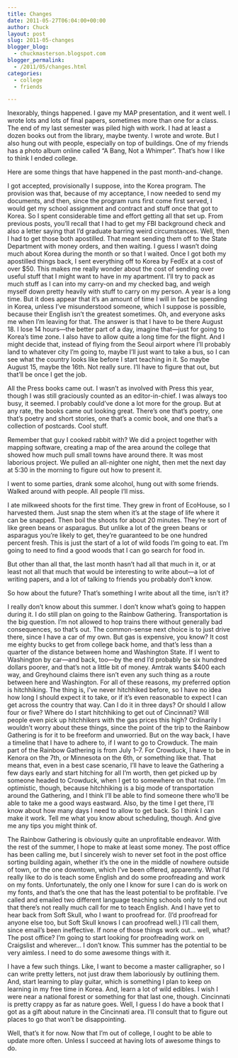 ```yaml
---
title: Changes
date: 2011-05-27T06:04:00+00:00
author: Chuck
layout: post
slug: 2011-05-changes
blogger_blog:
  - chuckmasterson.blogspot.com
blogger_permalink:
  - /2011/05/changes.html
categories:
  - college
  - friends

---
```

Inexorably, things happened. I gave my MAP presentation, and it went well. I
wrote lots and lots of final papers, sometimes more than one for a class. The
end of my last semester was piled high with work. I had at least a dozen books
out from the library, maybe twenty. I wrote and wrote. But I also hung out with
people, especially on top of buildings. One of my friends has a photo album
online called “A Bang, Not a Whimper”. That’s how I like to
think I ended college. 

Here are some things that have happened in the past month-and-change.

I got accepted, provisionally I suppose, into the Korea program. The provision
was that, because of my acceptance, I now needed to send my documents, and
then, since the program runs first come first served, I would get my school
assignment and contract and stuff once that got to Korea. So I spent
considerable time and effort getting all that set up. From previous posts,
you’ll recall that I had to get my FBI background check and also a letter
saying that I’d graduate barring weird circumstances. Well, then I had to
get those both apostilled. That meant sending them off to the State Department
with money orders, and then waiting. I guess I wasn’t doing much about
Korea during the month or so that I waited. Once I got both my apostilled
things back, I sent everything off to Korea by FedEx at a cost of over $50.
This makes me really wonder about the cost of sending over useful stuff that I
might want to have in my apartment. I’ll try to pack as much stuff as I
can into my carry-on and my checked bag, and weigh myself down pretty heavily
with stuff to carry on my person. A year is a long time. But it does appear
that it’s an amount of time I will in fact be spending in Korea, unless
I’ve misunderstood someone, which I suppose is possible, because their
English isn’t the greatest sometimes. Oh, and everyone asks me when
I’m leaving for that. The answer is that I have to be there August 18. I
lose 14 hours—the better part of a day, imagine that—just for going to
Korea’s time zone. I also have to allow quite a long time for the flight.
And I might decide that, instead of flying from the Seoul airport where
I’ll probably land to whatever city I’m going to, maybe I’ll
just want to take a bus, so I can see what the country looks like before I
start teaching in it. So maybe August 15, maybe the 16th. Not really sure.
I’ll have to figure that out, but that’ll be once I get the job.

All the Press books came out. I wasn’t as involved with Press this year,
though I was still graciously counted as an editor-in-chief. I was always too
busy, it seemed. I probably could’ve done a lot more for the group. But
at any rate, the books came out looking great. There’s one that’s
poetry, one that’s poetry and short stories, one that’s a comic
book, and one that’s a collection of postcards. Cool stuff.

Remember that guy I cooked rabbit with? We did a project together with mapping
software, creating a map of the area around the college that showed how much
pull small towns have around there. It was most laborious project. We pulled an
all-nighter one night, then met the next day at 5:30 in the morning to figure
out how to present it.

I went to some parties, drank some alcohol, hung out with some friends. Walked
around with people. All people I’ll miss.

I ate milkweed shoots for the first time. They grew in front of EcoHouse, so I
harvested them. Just snap the stem when it’s at the stage of life where
it can be snapped. Then boil the shoots for about 20 minutes. They’re
sort of like green beans or asparagus. But unlike a lot of the green beans or
asparagus you’re likely to get, they’re guaranteed to be one
hundred percent fresh. This is just the start of a lot of wild foods I’m
going to eat. I’m going to need to find a good woods that I can go search
for food in.

But other than all that, the last month hasn’t had all that much in it,
or at least not all that much that would be interesting to write about—a lot of
writing papers, and a lot of talking to friends you probably don’t know.

So how about the future? That’s something I write about all the time,
isn’t it?

I really don’t know about this summer. I don’t know what’s
going to happen during it. I do still plan on going to the Rainbow Gathering.
Transportation is the big question. I’m not allowed to hop trains there
without generally bad consequences, so that’s out. The common-sense next
choice is to just drive there, since I have a car of my own. But gas is
expensive, you know? It cost me eighty bucks to get from college back home, and
that’s less than a quarter of the distance between home and Washington
State. If I went to Washington by car—and back, too—by the end I’d
probably be six hundred dollars poorer, and that’s not a little bit of
money. Amtrak wants $400 each way, and Greyhound claims there isn’t even
any such thing as a route between here and Washington. For all of these
reasons, my preferred option is hitchhiking. The thing is, I’ve never
hitchhiked before, so I have no idea how long I should expect it to take, or if
it’s even reasonable to expect I can get across the country that way. Can
I do it in three days? Or should I allow four or five? Where do I start
hitchhiking to get out of Cincinnati? Will people even pick up hitchhikers with
the gas prices this high? Ordinarily I wouldn’t worry about these things,
since the point of the trip to the Rainbow Gathering is for it to be freeform
and unworried. But on the way back, I have a timeline that I have to adhere to,
if I want to go to Crowduck. The main part of the Rainbow Gathering is from
July 1–7. For Crowduck, I have to be in Kenora on the 7th, or Minnesota on the
6th, or something like that. That means that, even in a best case scenario,
I’ll have to leave the Gathering a few days early and start hitching for
all I’m worth, then get picked up by someone headed to Crowduck, when I
get to somewhere on that route. I’m optimistic, though, because
hitchhiking is a big mode of transportation around the Gathering, and I think
I’ll be able to find someone there who’ll be able to take me a good
ways eastward. Also, by the time I get there, I’ll know about how many
days I need to allow to get back. So I think I can make it work. Tell me what
you know about scheduling, though. And give me any tips you might think of.

The Rainbow Gathering is obviously quite an unprofitable endeavor. With the
rest of the summer, I hope to make at least some money. The post office has
been calling me, but I sincerely wish to never set foot in the post office
sorting building again, whether it’s the one in the middle of nowhere
outside of town, or the one downtown, which I’ve been offered,
apparently. What I’d really like to do is teach some English and do some
proofreading and work on my fonts. Unfortunately, the only one I know for sure
I can do is work on my fonts, and that’s the one that has the least
potential to be profitable. I’ve called and emailed two different
language teaching schools only to find out that there’s not really much
call for me to teach English. And I have yet to hear back from Soft Skull, who
I want to proofread for. (I’d proofread for anyone else too, but Soft
Skull knows I can proofread well.) I’ll call them, since email’s
been ineffective. If none of those things work out… well, what? The post
office? I’m going to start looking for proofreading work on Craigslist
and wherever… I don’t know. This summer has the potential to be
very aimless. I need to do some awesome things with it.

I have a few such things. Like, I want to become a master calligrapher, so I
can write pretty letters, not just draw them laboriously by outlining them.
And, start learning to play guitar, which is something I plan to keep on
learning in my free time in Korea. And, learn a lot of wild edibles. I wish I
were near a national forest or something for that last one, though. Cincinnati
is pretty crappy as far as nature goes. Well, I guess I do have a book that I
got as a gift about nature in the Cincinnati area. I’ll consult that to
figure out places to go that won’t be disappointing.

Well, that’s it for now. Now that I’m out of college, I ought to be
able to update more often. Unless I succeed at having lots of awesome things to
do.


